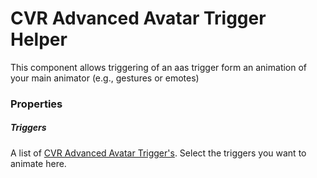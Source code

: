 # CVR Advanced Avatar Trigger Helper <div class="whitelisted" data-list="A"></div>
This component allows triggering of an aas trigger form an animation of your main animator (e.g., gestures or emotes)

### Properties

##### Triggers
A list of [CVR Advanced Avatar Trigger's](aas-trigger.md). Select the triggers you want to animate here.